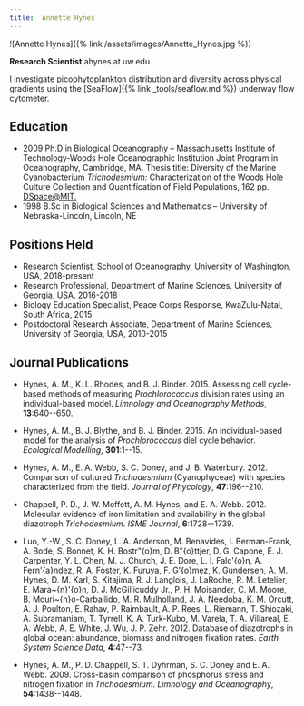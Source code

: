 ```yaml
---
title:  Annette Hynes
---
```

![Annette Hynes]({% link /assets/images/Annette_Hynes.jpg %})

**Research Scientist**
ahynes at uw.edu

I investigate picophytoplankton distribution and diversity across physical gradients using the [SeaFlow]({% link _tools/seaflow.md %}) underway flow cytometer.

## Education
* 2009 Ph.D in Biological Oceanography – Massachusetts Institute of Technology-Woods Hole Oceanographic Institution Joint Program in Oceanography, Cambridge, MA. Thesis title: Diversity of the Marine Cyanobacterium *Trichodesmium:* Characterization of the Woods Hole Culture Collection and Quantification of Field Populations, 162 pp. <a href="http://hdl.handle.net/1721.1/54569" rel="nofollow">DSpace@MIT.</a></li>
* 1998 B.Sc in Biological Sciences and Mathematics – University of Nebraska-Lincoln, Lincoln, NE

## Positions Held
* Research Scientist, School of Oceanography, University of Washington, USA, 2018-present
* Research Professional, Department of Marine Sciences, University of Georgia, USA, 2016-2018
* Biology Education Specialist, Peace Corps Response, KwaZulu-Natal, South Africa, 2015
* Postdoctoral Research Associate, Department of Marine Sciences, University of Georgia, USA, 2010-2015

## Journal Publications
* Hynes, A. M., K. L. Rhodes, and B. J. Binder.  2015.  Assessing cell cycle-based methods of measuring *Prochlorococcus* division rates using an individual-based model.  *Limnology and Oceanography Methods*, **13**:640--650.

* Hynes, A. M., B. J. Blythe, and B. J. Binder.  2015.  An individual-based model for the analysis of *Prochlorococcus* diel cycle behavior. *Ecological Modelling*, **301**:1--15.

* Hynes, A. M., E. A. Webb, S. C. Doney, and J. B. Waterbury.  2012.  Comparison of cultured *Trichodesmium* (Cyanophyceae) with species characterized from the field.  *Journal of Phycology*, **47**:196--210.

* Chappell, P. D., J. W. Moffett, A. M. Hynes, and E. A. Webb.  2012.  Molecular evidence of iron limitation and availability in the global diazotroph *Trichodesmium*. *ISME Journal*, **6**:1728--1739.

* Luo, Y.-W.,  S. C. Doney,  L. A. Anderson, M. Benavides, I. Berman-Frank, A. Bode, S. Bonnet, K. H. Bostr\"{o}m, D. B\"{o}ttjer,  D. G. Capone, E. J. Carpenter, Y. L. Chen, M. J. Church, J. E. Dore,  L. I. Falc\'{o}n, A. Fern\'{a}ndez, R. A. Foster, K. Furuya, F. G\'{o}mez, K. Gundersen, A. M. Hynes, D. M. Karl, S. Kitajima, R. J. Langlois, J. LaRoche, R. M. Letelier, E. Mara\~{n}\'{o}n, D. J. McGillicuddy Jr., P. H. Moisander, C. M. Moore, B. Mouri\~{n}o-Carballido, M. R. Mulholland, J. A. Needoba, K. M. Orcutt,  A. J. Poulton, E. Rahav,  P. Raimbault, A. P. Rees, L. Riemann, T. Shiozaki, A. Subramaniam, T. Tyrrell, K. A. Turk-Kubo, M. Varela, T. A. Villareal, E. A. Webb, A. E. White, J. Wu, J. P. Zehr.  2012.  Database of diazotrophs in global ocean: abundance, biomass and nitrogen fixation rates.  *Earth System Science Data*, **4**:47--73.

* Hynes, A. M., P. D. Chappell, S. T. Dyhrman, S. C. Doney and E. A. Webb.  2009.  Cross-basin comparison of phosphorus stress and nitrogen fixation in *Trichodesmium*.  *Limnology and Oceanography*, **54**:1438--1448.
